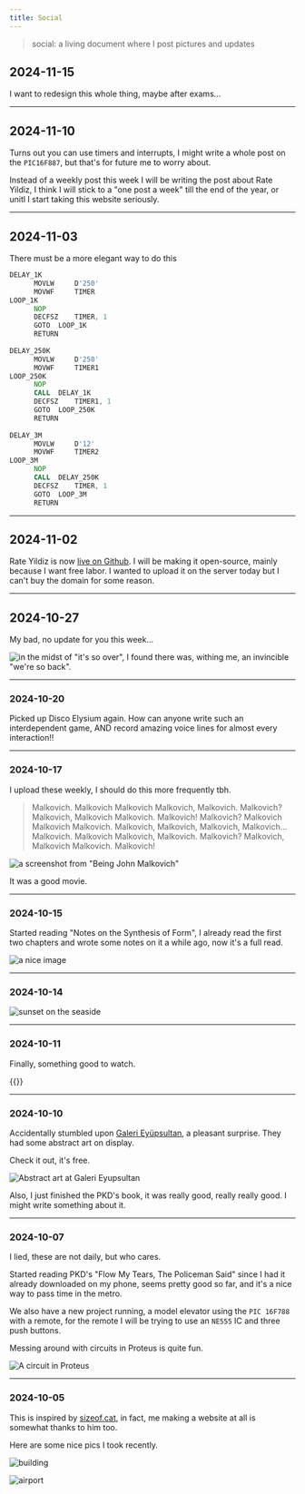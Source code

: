 ```yaml
---
title: Social
---
```

> social: a living document where I post pictures and updates


## 2024-11-15

I want to redesign this whole thing, maybe after exams...

----
## 2024-11-10

Turns out you can use timers and interrupts, I might write a whole post on the `PIC16F887`, but that's for future me to worry about.

Instead of a weekly post this week I will be writing the post about Rate Yildiz, I think I will stick to a "one post a week" till the end of the year, or unitl I start taking this website seriously.

----
## 2024-11-03

There must be a more elegant way to do this

```asm
DELAY_1K
      MOVLW   	D'250'
      MOVWF   	TIMER
LOOP_1K
      NOP
      DECFSZ	TIMER, 1
      GOTO 	LOOP_1K
      RETURN
      
DELAY_250K
      MOVLW   	D'250'
      MOVWF   	TIMER1
LOOP_250K
      NOP
      CALL	DELAY_1K
      DECFSZ	TIMER1, 1
      GOTO 	LOOP_250K
      RETURN
      
DELAY_3M
      MOVLW   	D'12'
      MOVWF   	TIMER2
LOOP_3M
      NOP
      CALL	DELAY_250K
      DECFSZ	TIMER, 1
      GOTO 	LOOP_3M
      RETURN
```

----
## 2024-11-02

Rate Yildiz is now [live on Github](https://github.com/thesusian/rateyildiz.com). I will be making it open-source, mainly because I want free labor. I wanted to upload it on the server today but I can't buy the domain for some reason.

----
## 2024-10-27

My bad, no update for you this week...

![in the midst of "it's so over", I found there was, withing me, an invincible "we're so back".](/media/back.png)

----
### 2024-10-20

Picked up Disco Elysium again. How can anyone write such an interdependent game, AND record amazing voice lines for almost every interaction!!

----
### 2024-10-17

I upload these weekly, I should do this more frequently tbh.

> Malkovich. Malkovich Malkovich Malkovich, Malkovich. Malkovich? Malkovich, Malkovich Malkovich. Malkovich! Malkovich? Malkovich Malkovich Malkovich. Malkovich, Malkovich, Malkovich, Malkovich... Malkovich. Malkovich Malkovich, Malkovich. Malkovich? Malkovich, Malkovich Malkovich. Malkovich!

![a screenshot from "Being John Malkovich"](/media/beingjm.jpg)

It was a good movie.

----
### 2024-10-15

Started reading "Notes on the Synthesis of Form", I already read the first two chapters and wrote some notes on it a while ago, now it's a full read.

![a nice image](/media/cleanphoto.jpg)

----
### 2024-10-14

![sunset on the seaside](/media/seaside.jpg)

----
### 2024-10-11

Finally, something good to watch.

{{<youtube h0jT60MBsvc>}}

----
### 2024-10-10

Accidentally stumbled upon [Galeri Eyüpsultan](https://www.instagram.com/galerieyupsultan), a pleasant surprise. They had some abstract art on display.

Check it out, it's free.

![Abstract art at Galeri Eyupsultan](/media/galerieyupsultan.png)

Also, I just finished the PKD's book, it was really good, really really good. I might write something about it.

----
### 2024-10-07

I lied, these are not daily, but who cares.

Started reading PKD's "Flow My Tears, The Policeman Said" since I had it already downloaded on my phone, seems pretty good so far, and it's a nice way to pass time in the metro.

We also have a new project running, a model elevator using the `PIC 16F788` with a remote, for the remote I will be trying to use an `NE555` IC and three push buttons.

Messing around with circuits in Proteus is quite fun.

![A circuit in Proteus](/media/proteus.png)

----
### 2024-10-05

This is inspired by [sizeof.cat](https://sizeof.cat/notes), in fact, me making a website at all is somewhat thanks to him too.

Here are some nice pics I took recently.

![building](/media/airport.jpg)

![airport](/media/building.jpg)
